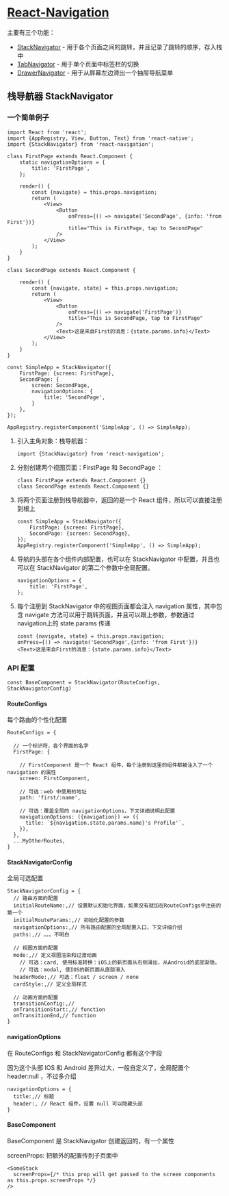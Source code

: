 # [React-Navigation](https://reactnavigation.org/)

主要有三个功能：

- [StackNavigator](https://reactnavigation.org/docs/navigators/stack)  - 用于各个页面之间的跳转，并且记录了跳转的顺序，存入栈中
- [TabNavigator](https://reactnavigation.org/docs/navigators/tab) - 用于单个页面中标签栏的切换
- [DrawerNavigator](https://reactnavigation.org/docs/navigators/drawer) - 用于从屏幕左边滑出一个抽屉导航菜单

## 栈导航器 StackNavigator

### 一个简单例子

```react
import React from 'react';
import {AppRegistry, View, Button, Text} from 'react-native';
import {StackNavigator} from 'react-navigation';

class FirstPage extends React.Component {
    static navigationOptions = {
        title: 'FirstPage',
    };

    render() {
        const {navigate} = this.props.navigation;
        return (
            <View>
                <Button
                    onPress={() => navigate('SecondPage', {info: 'from First'})}
                    title="This is FirstPage, tap to SecondPage"
                />
            </View>
        );
    }
}

class SecondPage extends React.Component {

    render() {
        const {navigate, state} = this.props.navigation;
        return (
            <View>
                <Button
                    onPress={() => navigate('FirstPage')}
                    title="This is SecondPage, tap to FirstPage"
                />
                <Text>这是来自First的消息：{state.params.info}</Text>
            </View>
        );
    }
}

const SimpleApp = StackNavigator({
    FirstPage: {screen: FirstPage},
    SecondPage: {
        screen: SecondPage,
        navigationOptions: {
            title: 'SecondPage',
        }
    },
});

AppRegistry.registerComponent('SimpleApp', () => SimpleApp);
```

1. 引入主角对象：栈导航器：

   ```react
   import {StackNavigator} from 'react-navigation';
   ```

2. 分别创建两个视图页面：FirstPage 和 SecondPage ：

   ```react
   class FirstPage extends React.Component {}
   class SecondPage extends React.Component {}
   ```

3. 将两个页面注册到栈导航器中，返回的是一个 React 组件，所以可以直接注册到根上

   ```react
   const SimpleApp = StackNavigator({
       FirstPage: {screen: FirstPage},
       SecondPage: {screen: SecondPage},
   });
   AppRegistry.registerComponent('SimpleApp', () => SimpleApp);
   ```

4. 导航的头部在各个组件内部配置，也可以在 StackNavigator 中配置，并且也可以在 StackNavigator 的第二个参数中全局配置。

   ```react
   navigationOptions = {
       title: 'FirstPage',
   };
   ```

5. 每个注册到 StackNavigator 中的视图页面都会注入 navigation 属性，其中包含 navigate 方法可以用于跳转页面，并且可以跟上参数，参数通过navigation上的 state.params 传递

   ```react
   const {navigate, state} = this.props.navigation;
   onPress={() => navigate('SecondPage',{info: 'from First'})}
   <Text>这是来自First的消息：{state.params.info}</Text>
   ```


### API 配置

```react
const BaseComponent = StackNavigator(RouteConfigs, StackNavigatorConfig)
```

#### RouteConfigs 

每个路由的个性化配置

```react
RouteConfigs = {
  
  // 一个标识符，各个界面的名字
  FirstPage: {
    
  	// FirstComponent 是一个 React 组件，每个注册到这里的组件都被注入了一个 navigation 的属性
    screen: FirstComponent,
    
    // 可选：web 中使用的地址
    path: 'first/:name',
    
    // 可选：覆盖全局的 navigationOptions，下文详细说明此配置
    navigationOptions: ({navigation}) => ({
      title: `${navigation.state.params.name}'s Profile'`,
    }),
  },
  ...MyOtherRoutes,
}
```

#### StackNavigatorConfig

全局可选配置

```react
StackNavigatorConfig = {
  // 路由方面的配置
  initialRouteName:,// 设置默认初始化界面，如果没有就加在RouteConfigs中注册的第一个
  initialRouteParams:,// 初始化配置的参数
  navigationOptions:,// 所有路由配置的全局配置入口，下文详细介绍
  paths:,// 。。。不明白
  
  // 视图方面的配置
  mode:,// 定义视图渲染和过渡动画
  	// 可选：card, 使用标准转换：iOS上的新页面从右侧滑出，从Android的底部渐隐。
    // 可选：modal, 使IOS的新页面从底部滑入
  headerMode:,// 可选：float / screen / none
  cardStyle:,// 定义全局样式
  
  // 动画方面的配置
  transitionConfig:,// 
  onTransitionStart:,// function
  onTransitionEnd,// function
}
```

#### navigationOptions

在 RouteConfigs 和  StackNavigatorConfig 都有这个字段

因为这个头部 IOS 和 Android 差异过大，一般自定义了，全局配置个 header:null ，不过多介绍

```
navigationOptions = {
  title:,// 标题
  header:, // React 组件，设置 null 可以隐藏头部
}
```

#### BaseComponent

BaseComponent 是 StackNavigator 创建返回的，有一个属性

screenProps: 把额外的配置传到子页面中

```react
<SomeStack
  screenProps={/* this prop will get passed to the screen components as this.props.screenProps */}
/>
```

















